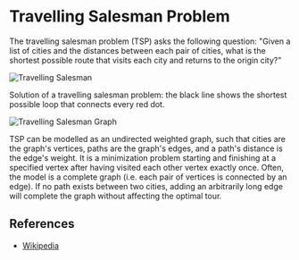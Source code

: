 # Travelling Salesman Problem

The travelling salesman problem (TSP) asks the following question:
"Given a list of cities and the distances between each pair of cities, what is the shortest possible route that visits each city and returns to the origin city?"

![Travelling Salesman](https://upload.wikimedia.org/wikipedia/commons/1/11/GLPK_solution_of_a_travelling_salesman_problem.svg)

Solution of a travelling salesman problem: the black line shows the shortest possible loop that connects every red dot.

![Travelling Salesman Graph](https://upload.wikimedia.org/wikipedia/commons/3/30/Weighted_K4.svg)

TSP can be modelled as an undirected weighted graph, such that cities are the graph's vertices, paths are the graph's edges, and a path's distance is the edge's weight. It is a minimization problem starting and finishing at a specified vertex after having visited each other vertex exactly once. Often, the model is a complete graph (i.e. each pair of vertices is connected by an edge). If no path exists between two cities, adding an arbitrarily long edge will complete the graph without affecting the optimal tour.

## References

-   [Wikipedia](https://en.wikipedia.org/wiki/Travelling_salesman_problem)
